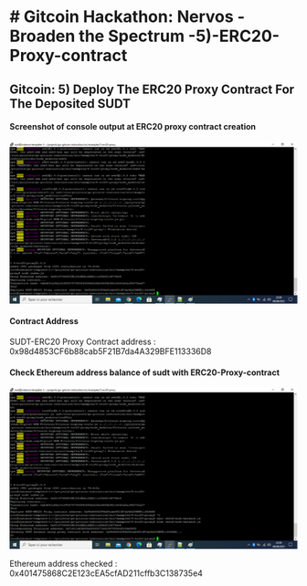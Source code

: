 <h1> # Gitcoin Hackathon: Nervos - Broaden the Spectrum -5)-ERC20-Proxy-contract </h1>
<h2>  Gitcoin: 5) Deploy The ERC20 Proxy Contract For The Deposited SUDT </h2>

<h4> Screenshot of console output at ERC20 proxy contract creation </h4>
<p>
<img src="https://github.com/maxx6262/Gitcoin-CKB-5-ERC20-Proxy-contract/blob/main/ERC20-deployment-ethereum.png" alt="Screenshot at ERC20 proxy contract deployment"/>
</p>
<h4> Contract Address </h4>
<p>
SUDT-ERC20 Proxy Contract address : 0x98d4853CF6b88cab5F21B7da4A329BFE113336D8
</p>
<h4> Check Ethereum address balance of sudt with ERC20-Proxy-contract </h4>
<p>
<img src="https://github.com/maxx6262/Gitcoin-CKB-5-ERC20-Proxy-contract/blob/main/ERC20-proxy-check-eth-balance.png" alt='console output'/>
</p>
<p>
Ethereum address checked : 0x401475868C2E123cEA5cfAD211cffb3C138735e4
</p>
